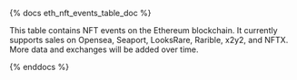 {% docs eth_nft_events_table_doc %}

This table contains NFT events on the Ethereum blockchain. It currently supports sales on Opensea, Seaport, LooksRare, Rarible, x2y2, and NFTX. More data and exchanges will be added over time. 

{% enddocs %}